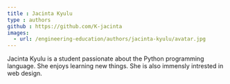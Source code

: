 ```yaml
---
title : Jacinta Kyulu
type : authors
github : https://github.com/K-jacinta
images:
  - url: /engineering-education/authors/jacinta-kyulu/avatar.jpg 
---
```

Jacinta Kyulu is a student passionate about the Python programming language. She enjoys learning new things. She is also immensly intrested in web design.
